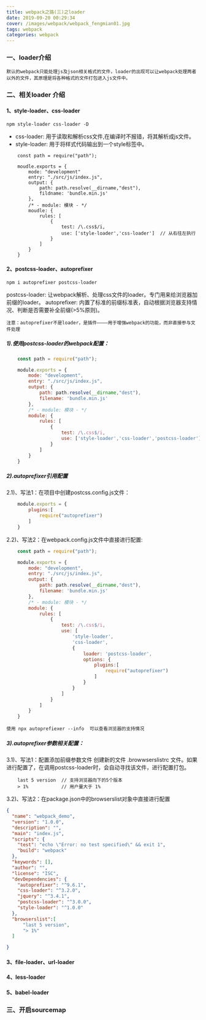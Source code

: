 ```yaml
---
title: webpack之路(三)之loader
date: 2019-09-20 00:29:34
cover: /images/webpack/webpack_fengmian01.jpg
tags: webpack
categories: webpack
---
```


### 一、loader介绍

    默认的webpack只能处理js及json相关格式的文件，loader的出现可以让webpack处理两者以外的文件，其原理是将各种格式的文件打包进入js文件中。

### 二、相关loader 介绍

#### 1、style-loader、css-loader
    npm style-loader css-loader -D
- css-loader: 用于读取和解析css文件,在编译时不报错，将其解析成js文件。
- style-loader: 用于将样式代码输出到一个style标签中。

```webpack
    const path = require("path");

    moudle.exports = {
        mode: "development"
        entry: "./src/js/index.js",
        output: {
            path: path.resolve(__dirname,"dest"),
            fildname: 'bundle.min.js'
        },
        /* - module: 模块 - */
        moudle: {
            rules: [
                {
                    test: /\.css$/i, 
                    use: ['style-loader','css-loader']  // 从右往左执行
                }
            ]
        }
    }
```

#### 2、postcss-loader、autoprefixer
    npm i autoprefixer postcss-loader

postcss-loader: 让webpack解析、处理css文件的loader。专门用来给浏览器加前缀的loader。
autoprefixer: 内置了标准的前缀标准表，自动根据浏览器支持情况、判断是否需要补全前缀(>5%原则)。

    注意：autoprefixer不是loader，是插件————用于增强webpack的功能，而非直接参与文件处理

##### 1).使用postcss-loader的webpack配置：
```javascript
    const path = require("path");

    module.exports = {
        mode: "development",
        entry: "./src/js/index.js",
        output: {
            path: path.resolve(__dirname,"dest"),
            filename: 'bundle.min.js'
        },
        /* - module: 模块 - */
        module: {
            rules: [
                {
                    test: /\.css$/i, 
                    use: ['style-loader','css-loader','postcss-loader']  // 从右往左执行
                }
            ]
        }
    }
```
##### 2).autoprefixer引用配置

2.1)、写法1：在项目中创建postcss.config.js文件：
```javascript
    module.exports = {
        plugins:[
            require("autoprefixer")   
        ]
    }
```

2.2)、写法2：在webpack.config.js文件中直接进行配置:
```javascript
    const path = require("path");

    module.exports = {
        mode: "development",
        entry: "./src/js/index.js",
        output: {
            path: path.resolve(__dirname,"dest"),
            filename: 'bundle.min.js'
        },
        /* - module: 模块 - */
        module: {
            rules: [
                {
                    test: /\.css$/i, 
                    use: [
                        'style-loader',
                        'css-loader',
                        {
                            loader: 'postcss-loader',
                            options: {
                                plugins:[
                                    require("autoprefixer")   
                                ]
                            }
                        }
                    ] 
                }
            ]
        }
    }
```
    使用 npx autoprefiexer --info  可以查看浏览器的支持情况 
##### 3).autoprefixer参数相关配置：
3.1)、写法1：配置添加前缀参数文件
    创建新的文件 .browwserslistrc  文件。如果进行配置了，在调用postcss-loader时，会自动寻找该文件，进行配置打包。
```text
    last 5 version  // 支持浏览器向下的5个版本
    > 1%            // 用户量大于 1%
```

3.2)、写法2：在package.json中的browserslist对象中直接进行配置
```json
{
  "name": "webpack_demo",
  "version": "1.0.0",
  "description": "",
  "main": "index.js",
  "scripts": {
    "test": "echo \"Error: no test specified\" && exit 1",
    "build": "webpack"
  },
  "keywords": [],
  "author": "",
  "license": "ISC",
  "devDependencies": {
    "autoprefixer": "^9.6.1",
    "css-loader": "^3.2.0",
    "jquery": "^3.4.1",
    "postcss-loader": "^3.0.0",
    "style-loader": "^1.0.0"
  },
  "browserslist":[
      "last 5 version",
      "> 1%"
  ]

}

```


#### 3、file-loader、url-loader

#### 4、less-loader

#### 5、babel-loader


### 三、开启sourcemap

